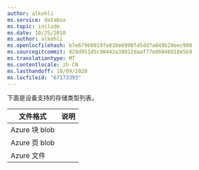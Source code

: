```yaml
---
author: alkohli
ms.service: databox
ms.topic: include
ms.date: 10/25/2018
ms.author: alkohli
ms.openlocfilehash: b7e679b6019fe810e6998f45dd7a049b20eec908
ms.sourcegitcommit: 829d951d5c90442a38012daaf77e86046018e5b9
ms.translationtype: MT
ms.contentlocale: zh-CN
ms.lasthandoff: 10/09/2020
ms.locfileid: "67173393"
---
```

下面是设备支持的存储类型列表。

| **文件格式** | **说明** |
| --- | --- |
| Azure 块 blob | |
| Azure 页 blob  | |
| Azure 文件 | |